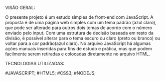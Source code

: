 VISÃO GERAL:

O presente projeto é um estudo simples de front-end com JavaScript. 
A proposta é de uma página web simples com um tema padrão (azul claro), que pode ser alterado para outros dois temas de acordo com o número enviado pelo input.
Com uma estrutura de decisão baseada em resto da divisão, é possível alterar para o tema escuro ou claro (preto ou branco) ou voltar para a cor padrão(azul claro).
No arquivo JavaScript há algumas ações manuais inseridas para fins de estudo e prática, mas que podem facilmente serem retiradas e colocadas diretamente no arquivo HTML.

TECNOLOGIAS UTILIZADAS:

#JAVASCRIPT;
#HTML5;
#CSS3;
#NODEJS;
